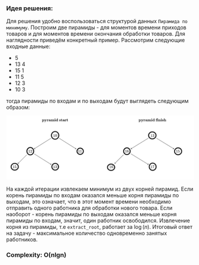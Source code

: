 ### Идея решения:

Для решения удобно воспользоваться структурой данных `Пирамида по минимуму`. Построим две пирамиды - для моментов времени приходов товаров и для моментов времени 
окончания обработки товаров. Для наглядности приведём конкретный пример. Рассмотрим следующие входные данные:
- 5
- 13 4
- 15 1
- 11 5
- 12 3
- 10 3

тогда пирамиды по входам и по выходам будут выглядеть следующим образом:

![Иллюстрация к проекту](https://github.com/GiBBS-Matvey/Source-cpp/raw/master/Таможня/Images/two_pyramids.jpg)

На каждой итерации извлекаем минимум из двух корней пирамид. Если корень пирамиды по входам оказался меньше корня пирамиды по выходам, это означает, что в этот момент времени
необходимо отправить одного работника для обработки нового товара. Если наоборот - корень пирамиды по выходам оказался меньше корня пирамиды по входам, значит, один работник освободился. Извлечение корня из пирамиды, т.е `extract_root`, работает за $\log(n)$.
Итоговый ответ на задачу - максимальное количество одновременно занятых работников.

### Complexity: O(nlgn)
